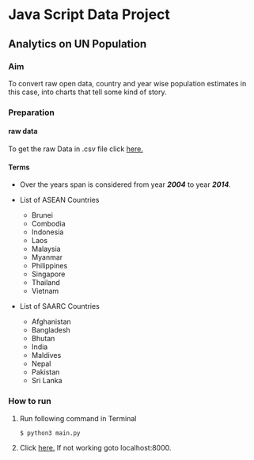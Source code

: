 # Java Script Data Project 

## Analytics on UN Population


### Aim 

To convert raw open data, country and year wise population estimates in this case, into charts that tell some kind of story.

### Preparation

#### raw data

To get the raw Data in .csv file click [here.](https://datahub.io/core/population-growth-estimates-and-projections/r/population-estimates.csv)

#### Terms

* Over the years span is considered from year _**2004**_ to year _**2014**._
  
* List of ASEAN Countries
  * Brunei
  * Combodia
  *  Indonesia
  *  Laos
  *  Malaysia
  *  Myanmar
  *  Philippines
  *  Singapore
  *  Thailand
  *  Vietnam
  


* List of SAARC Countries
  *  Afghanistan
  *  Bangladesh
  *  Bhutan
  *  India
  *  Maldives
  *  Nepal
  *  Pakistan
  *  Sri Lanka


### How to run

1. Run following command in Terminal
    ```shell
    $ python3 main.py
    ```
2. Click [here.](http://localhost:8000/) If not working goto localhost:8000.